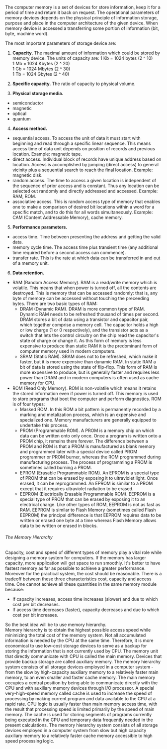 The computer memory is a set of devices for store information, keep it for a period of time and return it back on request.
The operational parameters of memory devices depends on the physical principle of information storage, purpose and place in the computer architecture of the given device.
When memory device is accessed a transferring some portion of information (bit, byte, machine word).

The most important parameters of storage device are:
1. **Capacity.** The maximal amount of information which could be stored by memory device. The units of capacity are: 
1 Kb = 1024 bytes (2 ^ 10)  
1 Mb = 1024 Kbytes (2 ^ 20)  
1 Gb = 1024 Mbytes (2 ^ 30)  
1 Tb = 1024 Gbytes (2 ^ 40)  

3. **Specific capacity.** The ratio of capacity to physical volume.

4. **Physical storage media.**
- semiconductor
- magnetic
- optical
- quantum

4. **Access method.**
- sequential access. To access the unit of data it must start with beginning and read through a specific linear sequence. This means access time of data unit depends on position of records and previous location.
Example: magnetic tape.
- direct access. Individual block of records have unique address based on location. Access is accomplished by jumping (direct access) to general vicinity plus a sequential search to reach the final location. 
Example: magnetic disk.
- random access. The time to access a given location is independent of the sequence of prior access and is constant. Thus any location can be selected out randomly and directly addressed and accessed.
Example: RAM, ROM.
- associative access. This is random access type of memory that enables one to make a comparison of desired bit locations within a word for a specific match, and to do this for all words simultaneously.
Example: CAM (Content Addressable Memory), cache memory.

5. **Performance parameters.**
- access time. Time between presenting the address and getting the valid data.
- memory cycle time. The access time plus transient time (any additional time required before a second access can commence).
- transfer rate. This is the rate at which data can be transferred in and out of a memory unit.

6. **Data retention.**
- RAM (Random Access Memory). RAM is a read/write memory which is volatile. This means that when power is turned off, all the contents are destroyed. This is memory that can be accessed randomly: that is, any byte of memory 
can be accessed without touching the preceeding bytes. There are two basic types of RAM:
    - DRAM (Dynamic RAM). DRAM is more common type of RAM. Dynamic RAM needs to be refreshed thousand of times per second. DRAM stores a bit of data using a transistor and capacitor pair, which together comprise a memory cell. 
The capacitor holds a high or low charge (1 or 0 respectively), and the transistor acts as a switch that lets the control circuitry on the chip read the capacitor's state of charge or change it. As this form of memory is 
less expensive to produce than static RAM it is the predominant form of computer memory used in modern computers.
    - SRAM (Static RAM). SRAM does not to be refreshed, which make it faster, but it is more expensive than dynamic RAM. In static RAM a bit of data is stored using the state of flip-flop. This form of RAM is more expensive to 
produce, but is generally faster and requires less power than DRAM and in modern computers is often used as cache memory for CPU.
- ROM (Read Only Memory). ROM is non-volatile which means it retains the stored information even if power is turned off. This memory is used to store programs that boot the computer and perform diagnostics. ROM is of four 
types:
    - Masked ROM. In this ROM a bit pattern is permanently recorded by a marking and metalization process, which is an expensive and specialized one. Memory manufacturers are generally equipped to undertake this process.
    - PROM (Programmable ROM). A PROM is a memory chip on which data can be written onto only once. Once a program is written onto a PROM chip, it remains there forever. The difference between a PROM and ROM is that a PROM is 
manufactured as blank memory and programmed later with a special device called PROM programmer or PROM burner, whereas the ROM programmed during manufacturing process. The process of programming a PROM is sometimes called 
burning a PROM.
    - EPROM (Erasable Programmable ROM). An EPROM is a special type of PROM that can be erased by exposing it to ultraviolet light. Once erased, it can be reprogrammed. An EPROM is similar to a PROM except that it requires 
ultraviolet radiation to be erased.
    - EEPROM (Electrically Erasable Programmable ROM). EEPROM is a special type of PROM that can be erased by exposing it to an electrical charge. Like other types of ROM, EEPROM is not as fast as RAM. EEPROM is similar to 
Flash Memory (sometimes called Flash EEPROM) the principal difference is that EEPROM requires data to be written or erased one byte at a time whereas Flash Memory allows data to be written or erased in blocks.


###### The Memory Hierarchy
Capacity, cost and speed of different types of memory play a vital role while designing a memory system for computers. If the memory has larger capacity, more application will get space to run smoothly. It's better 
to have fastest memory as far as possible to achieve a greater performance. Moreover for the practical system, the cost should be reasonable. There is a tradeoff between these three characteristics cost, capacity and 
access time. One cannot achieve all these quantities in the same memory module because:
- If capacity increases, access time increases (slower) and due to which cost per bit decreases.
- If access time decreases (faster), capacity decreases and due to which cost per bit increases.

So the best idea will be to use memory hierarchy.  
Memory hierarchy is to obtain the highest possible access speed while minimizing the total cost of the memory system. Not all accumulated information is needed by the CPU at the same time. Therefore, it is more economical 
to use low-cost storage devices to serve as a backup for storing the information that is not currently used by CPU. The memory unit that directly communicate with CPU is called the main memory. Devices that provide backup 
storage are called auxiliary memory. The memory hierarchy system consists of all storage devices employed in a computer system - from the slow by high-capacity auxiliary memory to a relatively faster main memory, to an even 
smaller and faster cache memory. The main memory occupies a central position by being able to communicate directly with the CPU and with auxiliary memory devices through I/O processor. A special very-high-speed memory called 
cache is used to increase the speed of processing by making current program and data available to the CPU at a rapid rate. CPU logic is usually faster than main memory access time, with the result that processing speed is 
limited primarily by the speed of main memory. The cache is used for storing segments of programs currently being executed in the CPU and temporary data frequently needed in the present calculations. The memory hierarchy 
system consists of all storage devices employed in a computer system from slow but high capacity auxiliary memory to a relatively faster cache memory accessible to high speed processing logic.
